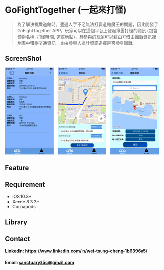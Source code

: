 
GoFightTogether (一起來打怪)
=============================================================
> 為了解決挑戰道館時，遭遇人手不足無法打贏道館魔王的問題，因此開發了GoFightTogether APP。玩家可以在這個平台上發起揪團打怪的資訊 
> (包含怪物名稱, 打怪時間, 道館地點)，想參與的玩家可以藉由可借由團戰資訊裡地圖中獲得交通資訊，並由參與人統計資訊選擇是否參與團戰。

ScreenShot
-------------------------------------------------------------
![img](https://github.com/WeiTsungCheng/Project2/blob/master/readmePic.png)

Feature
-------------------------------------------------------------

Requirement
-------------------------------------------------------------
*    iOS 10.3+ <br>
  *  Xcode 8.3.3+ <br>
*  Cocoapods

Library
-------------------------------------------------------------


Contact
-------------------------------------------------------------
#### LinkedIn: https://www.linkedin.com/in/wei-tsung-cheng-1b6396a5/ <br>
#### Email: sanctuary85c@gmail.com 
 
